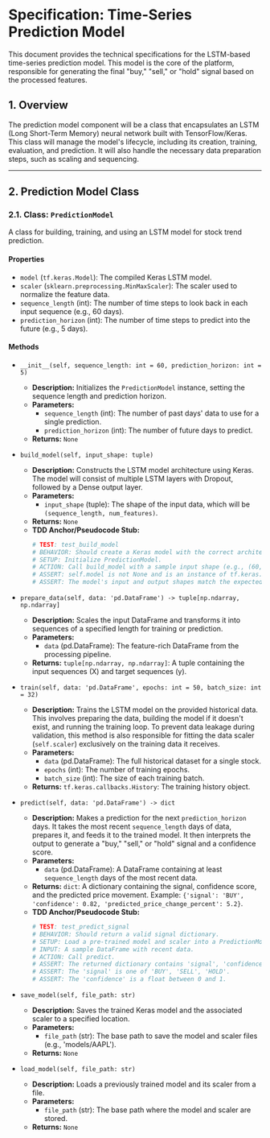 # Specification: Time-Series Prediction Model

This document provides the technical specifications for the LSTM-based time-series prediction model. This model is the core of the platform, responsible for generating the final "buy," "sell," or "hold" signal based on the processed features.

## 1. Overview

The prediction model component will be a class that encapsulates an LSTM (Long Short-Term Memory) neural network built with TensorFlow/Keras. This class will manage the model's lifecycle, including its creation, training, evaluation, and prediction. It will also handle the necessary data preparation steps, such as scaling and sequencing.

---

## 2. Prediction Model Class

### 2.1. Class: `PredictionModel`

A class for building, training, and using an LSTM model for stock trend prediction.

#### Properties

-   `model` (`tf.keras.Model`): The compiled Keras LSTM model.
-   `scaler` (`sklearn.preprocessing.MinMaxScaler`): The scaler used to normalize the feature data.
-   `sequence_length` (int): The number of time steps to look back in each input sequence (e.g., 60 days).
-   `prediction_horizon` (int): The number of time steps to predict into the future (e.g., 5 days).

#### Methods

-   `__init__(self, sequence_length: int = 60, prediction_horizon: int = 5)`
    -   **Description:** Initializes the `PredictionModel` instance, setting the sequence length and prediction horizon.
    -   **Parameters:**
        -   `sequence_length` (int): The number of past days' data to use for a single prediction.
        -   `prediction_horizon` (int): The number of future days to predict.
    -   **Returns:** `None`

-   `build_model(self, input_shape: tuple)`
    -   **Description:** Constructs the LSTM model architecture using Keras. The model will consist of multiple LSTM layers with Dropout, followed by a Dense output layer.
    -   **Parameters:**
        -   `input_shape` (tuple): The shape of the input data, which will be `(sequence_length, num_features)`.
    -   **Returns:** `None`
    -   **TDD Anchor/Pseudocode Stub:**
        ```python
        # TEST: test_build_model
        # BEHAVIOR: Should create a Keras model with the correct architecture.
        # SETUP: Initialize PredictionModel.
        # ACTION: Call build_model with a sample input shape (e.g., (60, 10)).
        # ASSERT: self.model is not None and is an instance of tf.keras.Model.
        # ASSERT: The model's input and output shapes match the expected dimensions.
        ```

-   `prepare_data(self, data: 'pd.DataFrame') -> tuple[np.ndarray, np.ndarray]`
    -   **Description:** Scales the input DataFrame and transforms it into sequences of a specified length for training or prediction.
    -   **Parameters:**
        -   `data` (pd.DataFrame): The feature-rich DataFrame from the processing pipeline.
    -   **Returns:** `tuple[np.ndarray, np.ndarray]`: A tuple containing the input sequences (X) and target sequences (y).

-   `train(self, data: 'pd.DataFrame', epochs: int = 50, batch_size: int = 32)`
    -   **Description:** Trains the LSTM model on the provided historical data. This involves preparing the data, building the model if it doesn't exist, and running the training loop. To prevent data leakage during validation, this method is also responsible for fitting the data scaler (`self.scaler`) exclusively on the training data it receives.
    -   **Parameters:**
        -   `data` (pd.DataFrame): The full historical dataset for a single stock.
        -   `epochs` (int): The number of training epochs.
        -   `batch_size` (int): The size of each training batch.
    -   **Returns:** `tf.keras.callbacks.History`: The training history object.

-   `predict(self, data: 'pd.DataFrame') -> dict`
    -   **Description:** Makes a prediction for the next `prediction_horizon` days. It takes the most recent `sequence_length` days of data, prepares it, and feeds it to the trained model. It then interprets the output to generate a "buy," "sell," or "hold" signal and a confidence score.
    -   **Parameters:**
        -   `data` (pd.DataFrame): A DataFrame containing at least `sequence_length` days of the most recent data.
    -   **Returns:** `dict`: A dictionary containing the signal, confidence score, and the predicted price movement. Example: `{'signal': 'BUY', 'confidence': 0.82, 'predicted_price_change_percent': 5.2}`.
    -   **TDD Anchor/Pseudocode Stub:**
        ```python
        # TEST: test_predict_signal
        # BEHAVIOR: Should return a valid signal dictionary.
        # SETUP: Load a pre-trained model and scaler into a PredictionModel instance.
        # INPUT: A sample DataFrame with recent data.
        # ACTION: Call predict.
        # ASSERT: The returned dictionary contains 'signal', 'confidence' keys.
        # ASSERT: The 'signal' is one of 'BUY', 'SELL', 'HOLD'.
        # ASSERT: The 'confidence' is a float between 0 and 1.
        ```

-   `save_model(self, file_path: str)`
    -   **Description:** Saves the trained Keras model and the associated scaler to a specified location.
    -   **Parameters:**
        -   `file_path` (str): The base path to save the model and scaler files (e.g., 'models/AAPL').
    -   **Returns:** `None`

-   `load_model(self, file_path: str)`
    -   **Description:** Loads a previously trained model and its scaler from a file.
    -   **Parameters:**
        -   `file_path` (str): The base path where the model and scaler are stored.
    -   **Returns:** `None`
